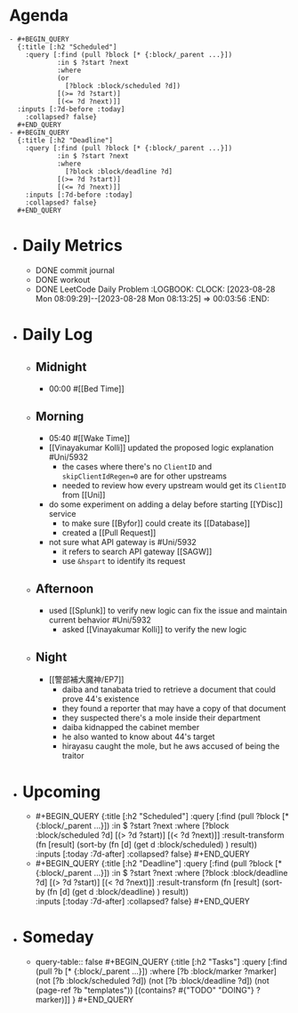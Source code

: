 # Agenda
	- #+BEGIN_QUERY
	  {:title [:h2 "Scheduled"]
	    :query [:find (pull ?block [* {:block/_parent ...}])
	            :in $ ?start ?next
	            :where
	            (or
	              [?block :block/scheduled ?d])
	            [(>= ?d ?start)]
	            [(<= ?d ?next)]]
	  :inputs [:7d-before :today]
	    :collapsed? false}
	  #+END_QUERY
	- #+BEGIN_QUERY
	  {:title [:h2 "Deadline"]
	    :query [:find (pull ?block [* {:block/_parent ...}])
	            :in $ ?start ?next
	            :where
	              [?block :block/deadline ?d]
	            [(>= ?d ?start)]
	            [(<= ?d ?next)]]
	    :inputs [:7d-before :today]
	    :collapsed? false}
	  #+END_QUERY
- # Daily Metrics
	- DONE commit journal
	- DONE workout
	- DONE LeetCode Daily Problem
	  :LOGBOOK:
	  CLOCK: [2023-08-28 Mon 08:09:29]--[2023-08-28 Mon 08:13:25] =>  00:03:56
	  :END:
- # Daily Log
	- ## Midnight
		- 00:00 #[[Bed Time]]
	- ## Morning
		- 05:40 #[[Wake Time]]
		- [[Vinayakumar Kolli]] updated the proposed logic explanation #Uni/5932
			- the cases where there's no `ClientID` and `skipClientIdRegen=0` are for other upstreams
			- needed to review how every upstream would get its `ClientID` from [[Uni]]
		- do some experiment on adding a delay before starting [[YDisc]] service
			- to make sure [[Byfor]] could create its [[Database]]
			- created a [[Pull Request]]
		- not sure what API gateway is #Uni/5932
			- it refers to search API gateway [[SAGW]]
			- use `&hspart` to identify its request
	- ## Afternoon
		- used [[Splunk]] to verify new logic can fix the issue and maintain current behavior #Uni/5932
			- asked [[Vinayakumar Kolli]] to verify the new logic
	- ## Night
		- [[警部補大魔神/EP7]]
			- daiba and tanabata tried to retrieve a document that could prove 44's existence
			- they found a reporter that may have a copy of that document
			- they suspected there's a mole inside their department
			- daiba kidnapped the cabinet member
			- he also wanted to know about 44's target
			- hirayasu caught the mole, but he aws accused of being the traitor
- # Upcoming
	- #+BEGIN_QUERY
	  {:title [:h2 "Scheduled"]
	    :query [:find (pull ?block [* {:block/_parent ...}])
	            :in $ ?start ?next
	            :where
	              [?block :block/scheduled ?d]
	            [(> ?d ?start)]
	            [(< ?d ?next)]]
	  :result-transform (fn [result]
	                          (sort-by (fn [d]
	                                     (get d :block/scheduled) ) result))    
	  :inputs [:today :7d-after]
	    :collapsed? false}
	  #+END_QUERY
	- #+BEGIN_QUERY
	  {:title [:h2 "Deadline"]
	    :query [:find (pull ?block [* {:block/_parent ...}])
	            :in $ ?start ?next
	            :where
	              [?block :block/deadline ?d]
	            [(> ?d ?start)]
	            [(< ?d ?next)]]
	  :result-transform (fn [result]
	                          (sort-by (fn [d]
	                                     (get d :block/deadline) ) result))    
	  :inputs [:today :7d-after]
	    :collapsed? false}
	  #+END_QUERY
- # Someday
	- query-table:: false
	  #+BEGIN_QUERY
	  {:title [:h2 "Tasks"]
	   :query [:find (pull ?b [* {:block/_parent ...}])
	          :where
	          [?b :block/marker ?marker]
	          (not [?b :block/scheduled ?d])
	          (not [?b :block/deadline ?d])
	  (not (page-ref ?b "templates"))
	          [(contains? #{"TODO" "DOING"} ?marker)]]
	  }
	  #+END_QUERY